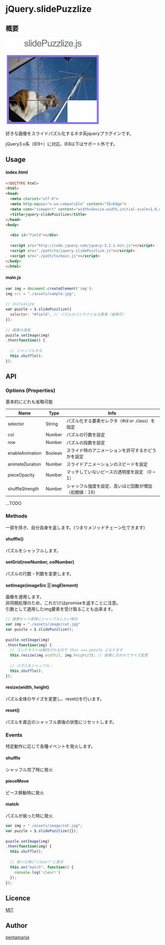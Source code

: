# jQuery.slidePuzzlize

## 概要
![スクリーンショット](./screenshot.gif)

好きな画像をスライドパズル化するネタ系jqueryプラグインです。

jQuery3.x系（IE9+）に対応、IE8以下はサポート外です。

## Usage

#### index.html
```html
<!DOCTYPE html>
<html>
<head>
  <meta charset="utf-8">
  <meta http-equiv="x-ua-compatible" content="IE=Edge">
  <meta name="viewport" content="width=device-width,initial-scale=1.0,minimum-scale=1.0,maximum-scale=1.0,user-scalable=no">
  <title>jquery-slidePuzzlize</title>
</head>
<body>

  <div id="field"></div>

  <script src="http://code.jquery.com/jquery-3.2.1.min.js"></script>
  <script src="./path/to/jquery.slidePuzzlize.js"></script>
  <script src="./path/to/main.js"></script>
</body>
</html>
```

#### main.js
```js
var img = document.createElement('img');
img.src = "./assets/sample.jpg";

// initialize
var puzzle = $.slidePuzzlize({
  selector: "#field", // パズルのコンテナとなる要素（省略可）
});

// 画像の適用
puzzle.setImage(img)
.then(function() {

  // シャッフルする
  this.shuffle();
});
```

## API

### Options (Properties)
基本的にどれも省略可能

Name | Type | Info
--- | --- | ---
selector | String | パズル化する要素セレクタ（#id or .class）を指定
col | Number | パズルの行数を設定
row | Number | パズルの段数を設定
enableAnimation | Boolean | スライド時のアニメーションを許可するかどうかを設定
animateDuration | Number | スライドアニメーションのスピードを設定
pieceOpacity | Number | マッチしていないピースの透明度を設定 （0 ~ 1）
shuffleStrength | Number | シャッフル強度を設定、高いほど回数が増加（初期値：16）

…TODO

### Methods
一部を除き、自分自身を返します。(つまりメソッドチェーン化できます)

#### shuffle()
パズルをシャッフルします。

#### setGrid(rowNumber, colNumber)
パズルの行数・列数を変更します。

#### setImage(imageSrc || imgElement)
画像を適用します。  
非同期処理のため、これだけはpromiseを返すことに注意。  
引数として適用したimg要素を受け取ることも出来ます。

```js
// 画像セット直後にシャッフルしたい場合
var img = "./assets/image/cat.jpg"
var puzzle = $.slidePuzzlize();

puzzle.setImage(img)
.then(function(img) {
  // コンテキストは維持されるので this === puzzle となります
  this.resize(img.width/2, img.height/2); // 画像に合わせてサイズ変更
  
  // パズルをシャッフル：
  this.shuffle();
});

```

#### resize(width, height)
パズル全体のサイズを変更し、reset()を行います。

#### reset()
パズルを直近のシャッフル直後の状態にリセットします。

### Events
特定動作に応じて各種イベントを発火します。

#### shuffle
シャッフル完了時に発火

#### pieceMove
ピース移動時に発火

#### match
パズルが揃った時に発火

```js
var img = "./assets/image/cat.jpg";
var puzzle = $.slidePuzzlize({});

puzzle.setImage(img)
.then(function(img) {
  this.shuffle();

  // 揃った時に"clear!"と表示
  this.on("match", function() {
    console.log('clear!')
  });
});

```

## Licence

[MIT](https://opensource.org/licenses/MIT)

## Author

[pentamania](https://github.com/pentamania)